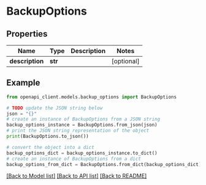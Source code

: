 # BackupOptions


## Properties

Name | Type | Description | Notes
------------ | ------------- | ------------- | -------------
**description** | **str** |  | [optional] 

## Example

```python
from openapi_client.models.backup_options import BackupOptions

# TODO update the JSON string below
json = "{}"
# create an instance of BackupOptions from a JSON string
backup_options_instance = BackupOptions.from_json(json)
# print the JSON string representation of the object
print(BackupOptions.to_json())

# convert the object into a dict
backup_options_dict = backup_options_instance.to_dict()
# create an instance of BackupOptions from a dict
backup_options_from_dict = BackupOptions.from_dict(backup_options_dict)
```
[[Back to Model list]](../README.md#documentation-for-models) [[Back to API list]](../README.md#documentation-for-api-endpoints) [[Back to README]](../README.md)


